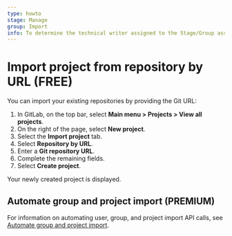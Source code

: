 ```yaml
---
type: howto
stage: Manage
group: Import
info: To determine the technical writer assigned to the Stage/Group associated with this page, see https://about.gitlab.com/handbook/product/ux/technical-writing/#assignments
---
```


# Import project from repository by URL **(FREE)**

You can import your existing repositories by providing the Git URL:

1. In GitLab, on the top bar, select **Main menu > Projects > View all projects**.
1. On the right of the page, select **New project**.
1. Select the **Import project** tab.
1. Select **Repository by URL**.
1. Enter a **Git repository URL**.
1. Complete the remaining fields.
1. Select **Create project**.

Your newly created project is displayed.

## Automate group and project import **(PREMIUM)**

For information on automating user, group, and project import API calls, see
[Automate group and project import](index.md#automate-group-and-project-import).
